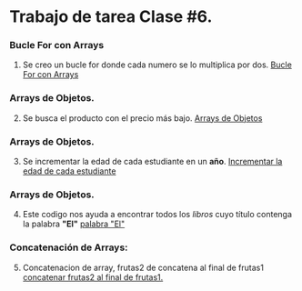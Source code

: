# Trabajo de tarea Clase #6.

### Bucle For con Arrays
1. Se creo un bucle for donde cada numero se lo multiplica por dos.
[Bucle For con Arrays](./Bucle_For_con_Arrays.js)

### Arrays de Objetos.
2. Se busca el producto con el precio más bajo.
[Arrays de Objetos](./busquedaDeArrayEnObjetos.js)

### Arrays de Objetos.
3. Se incrementar la edad de cada estudiante en un **año**.
[Incrementar la edad de cada estudiante](incrementoDeEdad.js)

###  Arrays de Objetos.
4. Este codigo nos ayuda a encontrar todos los *libros* cuyo título contenga la palabra **"El"**
[palabra "El"](./buscacandoElLibro.js)

### Concatenación de Arrays:
5. Concatenacion de array, frutas2 de concatena al final de frutas1
[ concatenar frutas2 al final de frutas1.](concatenationDeArray.js)